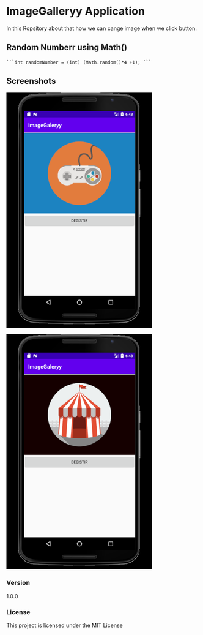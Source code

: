 # ImageGalleryy Application
 In this Ropsitory about that how we can cange image when we click button.

## Random Numberr using Math()
   
    
    ```int randomNumber = (int) (Math.random()*4 +1); ```
 

 
 ## Screenshots
 ![alt text](https://github.com/mfurkan60/MyAndroidAdventure/blob/main/ImageGaleryy/img1.png?raw=true)
 
 
 ![alt text](https://github.com/mfurkan60/MyAndroidAdventure/blob/main/ImageGaleryy/img2.png?raw=true)
 
 




 ### Version

1.0.0

### License

This project is licensed under the MIT License
